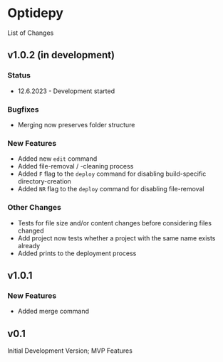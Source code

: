 # Optidepy
List of Changes

## v1.0.2 (in development)
### Status
- 12.6.2023 - Development started
### Bugfixes
- Merging now preserves folder structure
### New Features
- Added new `edit` command
- Added file-removal / -cleaning process
- Added `F` flag to the `deploy` command for disabling build-specific directory-creation
- Added `NR` flag to the `deploy` command for disabling file-removal
### Other Changes
- Tests for file size and/or content changes before considering files changed
- Add project now tests whether a project with the same name exists already
- Added prints to the deployment process

## v1.0.1
### New Features
- Added merge command

## v0.1
Initial Development Version; MVP Features